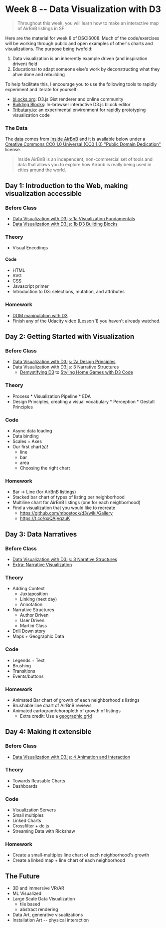 # Week 8 -- Data Visualization with D3

> Throughout this week, you will learn how to make an interactive map of AirBnB listings in SF

Here are the material for week 8 of DSCI6008.  Much of the code/exercises will be working through public and open examples of other's charts and visualizations.  The purpose being twofold:

1. Data visualization is an inherently example driven (and inspiration driven) field
2. Educational to adapt someone else's work by deconstructing what they ahve done and rebuilding

To help facilitate this, I encourage you to use the following tools to rapidly experiment and iterate for yourself:
* [bl.ocks.org](http://bl.ocks.org/): D3.js Gist renderer and online community
* [Building Blocks](http://blockbuilder.org/about): In-browser interactive D3.js bl.ock editor
* [Tributary.io](http://tributary.io/): an experimental environment for rapidly prototyping visualization code

### The Data

The [data](http://insideairbnb.com/get-the-data.html) comes from [Inside AirBnB](http://insideairbnb.com/index.html) and it is available below under a [Creative Commons CC0 1.0 Universal (CC0 1.0) "Public Domain Dedication"](http://creativecommons.org/publicdomain/zero/1.0/) license.

> Inside AirBnB is an independent, non-commercial set of tools and data that allows you to explore how Airbnb is really being used in cities around the world.

## Day 1: Introduction to the Web, making visualization accessible

### Before Class

* [Data Visualization with D3.js: 1a Visualization Fundamentals](https://www.udacity.com/course/viewer#!/c-ud507/l-3068848585/m-3095208720)
* [Data Visualization with D3.js: 1b D3 Building Blocks](https://www.udacity.com/course/viewer#!/c-ud507/l-3168888599/m-3095208755)

### Theory

* Visual Encodings

#### Code

* HTML
* SVG
* CSS
* Javascript primer
* Introduction to D3: selections, mutation, and attributes

### Homework

* [DOM manipulation with D3](week8/day1.md)
* Finish any of the Udacity video (Lesson 1) you haven't already watched.

## Day 2: Getting Started with Visualization

### Before Class

* [Data Visualization with D3.js: 2a Design Principles](https://www.udacity.com/course/viewer#!/c-ud507/l-3063188874)
* Data Visualization with D3.js: 3 Narrative Structures
  * [Demystifying D3](https://www.udacity.com/course/viewer#!/c-ud507/l-3069149263/m-3071139018) to [Styling Home Games with D3 Code](https://www.udacity.com/course/viewer#!/c-ud507/l-3069149263/e-3071139007/m-3071139008)

### Theory

* Process
      * Visualization Pipeline
      * EDA
* Design Principles, creating a visual vocabulary
      * Perception
      * Gestalt Principles
      
### Code

* Async data loading
* Data binding
* Scales + Axes
* Our first chart(s)!
    * line
    * bar
    * area
    * Choosing the right chart

### Homework

* Bar -> Line (for AirBnB listings)
* Stacked bar chart of types of listing per neighborhood
* Multiline chart for AirBnB listings (one for each neighborhood)
* Find a visualization that you would like to recreate
    * https://github.com/mbostock/d3/wiki/Gallery
    * https://t.co/qxQAjVqzuK

## Day 3: Data Narratives

### Before Class

* [Data Visualization with D3.js: 3 Narative Structures](https://www.udacity.com/course/viewer#!/c-ud507/l-3069149263/m-3071138957)
* [Extra: Narrative Visualization](http://vis.stanford.edu/files/2010-Narrative-InfoVis.pdf)

### Theory

* Adding Context
  * Juxtaposition
  * Linking (next day)
  * Annotation
* Narrative Structures
  * Author Driven
  * User Driven
  * Martini Glass
* Drill Down story
* Maps + Geographic Data

### Code

* Legends + Text
* Brushing
* Transitions
* Events/buttons

### Homework

* Animated Bar chart of growth of each neighborhood's listings
* Brushable line chart of AirBnB reviews
* Animated cartogram/choropleth of growth of listings
  * Extra credit: Use a [geographic grid](http://bl.ocks.org/mbostock/29cc3cc4078091fd2115)

## Day 4: Making it extensible

### Before Class

* [Data Visualization with D3.js: 4 Animation and Interaction](https://www.udacity.com/course/viewer#!/c-ud507/l-3066258748/m-3105808719)

### Theory

* Towards Reusable Charts
* Dashboards

### Code

* Visualization Servers
* Small multiples
* Linked Charts
* Crossfilter + dc.js
* Streaming Data with Rickshaw

### Homework

* Create a small-multiples line chart of each neighborhood's growth
* Create a linked map + line chart of each neighborhood

## The Future

* 3D and immersive VR/AR
* ML Visualized
* Large Scale Data Visualization
    * tile based
    * abstract rendering
* Data Art, generative visualizations
* Installation Art -- physical interaction
